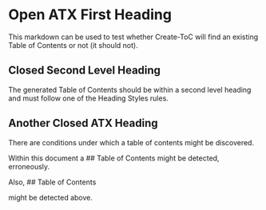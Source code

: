 # Open ATX First Heading

This markdown can be used to test whether Create-ToC will find an existing Table of Contents or not (it should not).

## Closed Second Level Heading

The generated Table of Contents should be within a second level heading and must follow one of the Heading Styles rules.

## Another Closed ATX Heading

There are conditions under which a table of contents might be discovered.

Within this document a ## Table of Contents might be detected, erroneously.

Also, ## Table of Contents

might be detected above.
